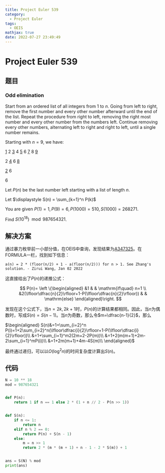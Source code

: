 ```yaml
---
title: Project Euler 539
category:
  - Project Euler
tags:
  - OEIS
mathjax: true
date: 2022-07-27 23:49:49
---
```


<escape><!-- more --></escape>

# Project Euler 539

## 题目

### Odd elimination

Start from an ordered list of all integers from $1$ to $n$. Going from left to right, remove the first number and every other number afterward until the end of the list. Repeat the procedure from right to left, removing the right most number and every other number from the numbers left. Continue removing every other numbers, alternating left to right and right to left, until a single number remains.

Starting with $n = 9$, we have:

<u>1</u> 2 <u>3</u> 4 <u>5</u> 6 <u>7</u> 8 <u>9</u>

2 <u>4</u> 6 <u>8</u>

<u>2</u> 6<br />

6

Let $P(n)$ be the last number left starting with a list of length $n$.

Let $\displaystyle S(n) = \sum_{k=1}^n P(k)$

You are given $P(1)=1, P(9) = 6, P(1000)=510, S(1000)=268271$.

Find $S(10^{18}) \mod 987654321$.

## 解决方案

通过暴力枚举前一小部分值，在OEIS中查询，发现结果为[A347325](https://oeis.org/A347325)。在FORMULA一栏，找到如下信息：

```
a(n) = 2 * (floor(n/2) + 1 - a(floor(n/2))) for n > 1. See Zhang's solution. - Zirui Wang, Jan 02 2022
```

这直接给出了$P(n)$的递推公式：

$$
P(n)=
\left \{\begin{aligned}
  &1  & & \mathrm{if\quad} n=1 \\
  &2(\lfloor\dfrac{n}{2}\rfloor+1-P(\lfloor\dfrac{n}{2}\rfloor)) & & \mathrm{else}
\end{aligned}\right.
$$

发现在这个公式下，当$n=2k,2k+1$时，$P(n)$的计算结果都相同。因此，当$n$为偶数时，写成$S(n)=S(n-1)$。当$n$为奇数，那么令$m=\dfrac{n-1}{2}$，那么

$\begin{aligned}
S(n)&=1+\sum_{i=2}^n P(i)=1+2\sum_{i=2}^n(\lfloor\dfrac{i}{2}\rfloor+1-P(\lfloor\dfrac{i}{2}\rfloor))\\
&=1+\sum_{i=1}^m2(2m+2-2P(m))\\
&=1+2(m(m+1)+2m-2\sum_{i=1}^mP(i))\\
&=1+2m(m+1)+4m-4S(m)\\
\end{aligned}$

最终通过递归，可以以$O(\log^2n)$的时间复杂度计算出$S(n)$。

## 代码

```py
N = 10 ** 18
mod = 987654321


def P(n):
    return 1 if n == 1 else 2 * (1 + n // 2 - P(n >> 1))


def S(n):
    if n <= 1:
        return n
    elif n % 2 == 0:
        return P(n) + S(n - 1)
    else:
        m = n >> 1
        return 2 * (m * (m + 1) + n - 1 - 2 * S(m)) + 1


ans = S(N) % mod
print(ans)

```
